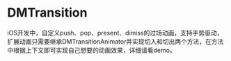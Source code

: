 # DMTransition
iOS开发中，自定义push、pop、present、dimiss的过场动画，支持手势驱动，扩展动画只需要继承DMTransitionAnimator并实现切入和切出两个方法，在方法中根据上下文即可实现自己想要的动画效果，详细请看demo。
